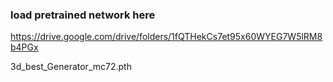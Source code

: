 ### load pretrained network here 

https://drive.google.com/drive/folders/1fQTHekCs7et95x60WYEG7W5lRM8b4PGx

3d_best_Generator_mc72.pth